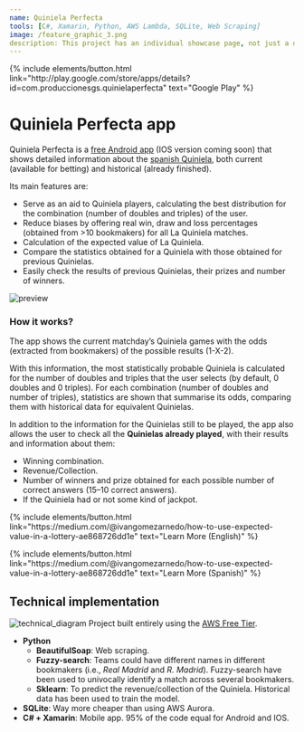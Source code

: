 ```yaml
---
name: Quiniela Perfecta
tools: [C#, Xamarin, Python, AWS Lambda, SQLite, Web Scraping]
image: /feature_graphic_3.png
description: This project has an individual showcase page, not just a direct link to the project site or repo. Now you have more space to describe your awesome project!
---
```


<p class="text-left">
{% include elements/button.html link="http://play.google.com/store/apps/details?id=com.produccionesgs.quinielaperfecta" text="Google Play" %}
</p>

# Quiniela Perfecta app
Quiniela Perfecta is a [free Android app](http://play.google.com/store/apps/details?id=com.produccionesgs.quinielaperfecta) (IOS version coming soon) that shows detailed information about the [spanish Quiniela](https://www.loteriasyapuestas.es/en/centro-de-ayuda/como-se-juega/como-jugar-a-la-quiniela), both current (available for betting) and historical (already finished).

Its main features are:
- Serve as an aid to Quiniela players, calculating the best distribution for the combination (number of doubles and triples) of the user.
- Reduce biases by offering real win, draw and loss percentages (obtained from >10 bookmakers) for all La Quiniela matches.
- Calculation of the expected value of La Quiniela.
- Compare the statistics obtained for a Quiniela with those obtained for previous Quinielas.
- Easily check the results of previous Quinielas, their prizes and number of winners.

![preview](/feature_graphic_3.png)

### How it works?
The app shows the current matchday’s Quiniela games with the odds (extracted from bookmakers) of the possible results (1-X-2).

With this information, the most statistically probable Quiniela is calculated for the number of doubles and triples that the user selects (by default, 0 doubles and 0 triples). For each combination (number of doubles and number of triples), statistics are shown that summarise its odds, comparing them with historical data for equivalent Quinielas.

In addition to the information for the Quinielas still to be played, the app also allows the user to check all the **Quinielas already played**, with their results and information about them:
- Winning combination.
- Revenue/Collection.
- Number of winners and prize obtained for each possible number of correct answers (15–10 correct answers).
- If the Quiniela had or not some kind of jackpot.

<p class="text-center">
{% include elements/button.html link="https://medium.com/@ivangomezarnedo/how-to-use-expected-value-in-a-lottery-ae868726dd1e" text="Learn More (English)" %}
</p>
<p class="text-center">
{% include elements/button.html link="https://medium.com/@ivangomezarnedo/how-to-use-expected-value-in-a-lottery-ae868726dd1e" text="Learn More (Spanish)" %}
</p>

## Technical implementation

![technical_diagram](/Lambda-telegram-scraping-s3.jpg)
Project built entirely using the [AWS Free Tier](https://aws.amazon.com/free/).
- **Python**
  - **BeautifulSoap**: Web scraping.
  - **Fuzzy-search**: Teams could have different names in different bookmakers (i.e., *Real Madrid* and *R. Madrid*). Fuzzy-search have been used to univocally identify a match across several bookmakers.
  - **Sklearn**: To predict the revenue/collection of the Quiniela. Historical data has been used to train the model. 
- **SQLite**: Way more cheaper than using AWS Aurora. 
- **C# + Xamarin**: Mobile app. 95% of the code equal for Android and IOS. 